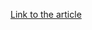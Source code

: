 [Link to the article](https://www.fortinet.com/blog/threat-research/agent-tesla-variant-spread-by-crafted-excel-document)
